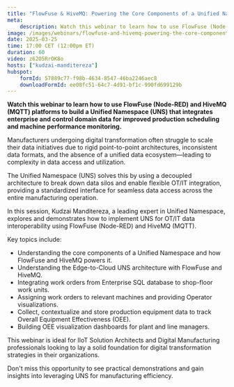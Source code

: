 ```yaml
---
title: "FlowFuse & HiveMQ: Powering the Core Components of a Unified Namespace"
meta:
    description: Watch this webinar to learn how to use FlowFuse (Node-RED) and HiveMQ (MQTT) platforms to build a Unified Namespace (UNS) that integrates enterprise and control domain data for improved production scheduling and machine performance monitoring.
image: /images/webinars/flowfuse-and-hivemq-powering-the-core-components-of-a-unified-namespace.jpg
date: 2025-03-25
time: 17:00 CET (12:00pm ET) 
duration: 60
video: z62O5RrOK8o
hosts: ["kudzai-manditereza"]
hubspot:
    formId: 57889c77-f98b-4634-8547-46ba2246aec8
    downloadFormId: ee08fc51-64c7-4d91-bf1c-990fd699129b
---
```


**Watch this webinar to learn how to use FlowFuse (Node-RED) and HiveMQ (MQTT) platforms to build a Unified Namespace (UNS) that integrates enterprise and control domain data for improved production scheduling and machine performance monitoring.**

<!--more-->

Manufacturers undergoing digital transformation often struggle to scale their data initiatives due to rigid point-to-point architectures, inconsistent data formats, and the absence of a unified data ecosystem—leading to complexity in data access and utilization.

The Unified Namespace (UNS) solves this by using a decoupled architecture to break down data silos and enable flexible OT/IT integration, providing a standardized interface for seamless data access across the entire manufacturing operation.

In this session, Kudzai Manditereza, a leading expert in Unified Namespace, explores and demonstrates how to implement UNS for OT/IT data interoperability using FlowFuse (Node-RED) and HiveMQ (MQTT).

Key topics include:
- Understanding the core components of a Unified Namespace and how FlowFuse and HiveMQ powers it.
- Understanding the Edge-to-Cloud UNS architecture with FlowFuse and HiveMQ.
- Integrating work orders from Enterprise SQL database to shop-floor work units.
- Assigning work orders to relevant machines and providing Operator visualizations.
- Collect, contextualize and store production equipment data to track Overall Equipment Effectiveness (OEE).
- Building OEE visualization dashboards for plant and line managers.

This webinar is ideal for IIoT Solution Architects and Digital Manufacturing professionals looking to lay a solid foundation for digital transformation strategies in their organizations. 

Don't miss this opportunity to see practical demonstrations and gain insights into leveraging UNS for manufacturing efficiency.